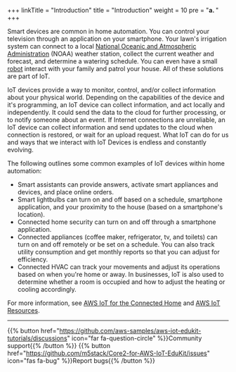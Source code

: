 +++
linkTitle = "Introduction"
title = "Introduction"
weight = 10
pre = "<b>a. </b>"
+++


Smart devices are common in home automation. You can control your television through an application on your smartphone. Your lawn's irrigation system can connect to a local [National Oceanic and Atmospheric Administration](https://www.noaa.gov/) (NOAA) weather station, collect the current weather and forecast, and determine a watering schedule. You can even have a small [robot](https://www.amazon.com/Introducing-Amazon-Astro/dp/B078NSDFSB) interact with your family and patrol your house. All of these solutions are part of IoT. 

IoT devices provide a way to monitor, control, and/or collect information about your physical world. Depending on the capabilities of the device and it's programming, an IoT device can collect information, and act locally and independently. It could send the data to the cloud for further processing, or to notify someone about an event. If Internet connections are unreliable, an IoT device can collect information and send updates to the cloud when connection is restored, or wait for an upload request. What IoT can do for us and ways that we interact with IoT Devices is endless and constantly evolving.

The following outlines some common examples of IoT devices within home automation:
- Smart assistants can provide answers, activate smart appliances and devices, and place online orders.
- Smart lightbulbs can turn on and off based on a schedule, smartphone application, and your proximity to the house (based on a smartphone's location).
- Connected home security can turn on and off through a smartphone application. 
- Connected appliances (coffee maker, refrigerator, tv, and toilets) can turn on and off remotely or be set on a schedule. You can also track utility consumption and get monthly reports so that you can adjust for efficiency. 
- Connected HVAC can track your movements and adjust its operations based on when you're home or away. In businesses, IoT is also used to determine whether a room is occupied and how to adjust the heating or cooling accordingly.


For more information, see [AWS IoT for the Connected Home](https://aws.amazon.com/iot/solutions/connected-home/) and [AWS IoT Resources](https://aws.amazon.com/iot/resources).


---
{{% button href="https://github.com/aws-samples/aws-iot-edukit-tutorials/discussions" icon="far fa-question-circle" %}}Community support{{% /button %}} {{% button href="https://github.com/m5stack/Core2-for-AWS-IoT-EduKit/issues" icon="fas fa-bug" %}}Report bugs{{% /button %}}